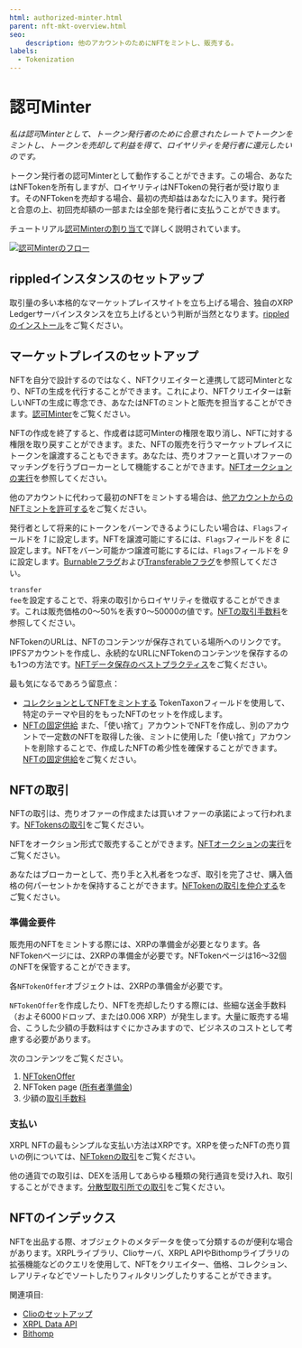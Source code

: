 ```yaml
---
html: authorized-minter.html
parent: nft-mkt-overview.html
seo:
    description: 他のアカウントのためにNFTをミントし、販売する。
labels:
  - Tokenization
---
```

# 認可Minter

_私は認可Minterとして、トークン発行者のために合意されたレートでトークンをミントし、トークンを売却して利益を得て、ロイヤリティを発行者に還元したいのです。_

トークン発行者の認可Minterとして動作することができます。この場合、あなたはNFTokenを所有しますが、ロイヤリティはNFTokenの発行者が受け取ります。そのNFTokenを売却する場合、最初の売却益はあなたに入ります。発行者と合意の上、初回売却額の一部または全部を発行者に支払うことができます。

チュートリアル[認可Minterの割り当て](../../tutorials/quickstart/assign-an-authorized-minter-using-javascript.md)で詳しく説明されています。

[![認可Minterのフロー](/img/nft-mkt-auth-minter.png "認可Minterのフロー")](/img/nft-mkt-auth-minter.png)

## rippledインスタンスのセットアップ

取引量の多い本格的なマーケットプレイスサイトを立ち上げる場合、独自のXRP Ledgerサーバインスタンスを立ち上げるという判断が当然となります。[rippledのインストール](../../infrastructure/installation/index.md)をご覧ください。

## マーケットプレイスのセットアップ

NFTを自分で設計するのではなく、NFTクリエイターと連携して認可Minterとなり、NFTの生成を代行することができます。これにより、NFTクリエイターは新しいNFTの生成に専念でき、あなたはNFTのミントと販売を担当することができます。[認可Minter](../../concepts/tokens/nfts/authorizing-another-minter.md)をご覧ください。

NFTの作成を終了すると、作成者は認可Minterの権限を取り消し、NFTに対する権限を取り戻すことができます。また、NFTの販売を行うマーケットプレイスにトークンを譲渡することもできます。あなたは、売りオファーと買いオファーのマッチングを行うブローカーとして機能することができます。[NFTオークションの実行](../../concepts/tokens/nfts/running-an-nft-auction.md)を参照してください。

他のアカウントに代わって最初のNFTをミントする場合は、[他アカウントからのNFTミントを許可する](../../tutorials/quickstart/assign-an-authorized-minter-using-javascript.md)をご覧ください。

発行者として将来的にトークンをバーンできるようにしたい場合は、`Flags`フィールドを _1_ に設定します。NFTを譲渡可能にするには、`Flags`フィールドを _8_ に設定します。NFTをバーン可能かつ譲渡可能にするには、`Flags`フィールドを _9_ に設定します。[Burnableフラグ](../../references/protocol/data-types/nftoken.md#nftoken-flags)および[Transferableフラグ](../../references/protocol/data-types/nftoken.md#nftoken-flags)を参照してください。

<code>transfer fee</code>を設定することで、将来の取引からロイヤリティを徴収することができます。これは販売価格の0～50%を表す0～50000の値です。[NFTの取引手数料](../../references/protocol/data-types/nftoken.md#transferfee)を参照してください。

NFTokenのURLは、NFTのコンテンツが保存されている場所へのリンクです。IPFSアカウントを作成し、永続的なURLにNFTokenのコンテンツを保存するのも1つの方法です。[NFTデータ保存のベストプラクティス](https://docs.ipfs.io/how-to/best-practices-for-nft-data)をご覧ください。

最も気になるであろう留意点：

* [コレクションとしてNFTをミントする](../../concepts/tokens/nfts/collections.md)
TokenTaxonフィールドを使用して、特定のテーマや目的をもったNFTのセットを作成します。
* [NFTの固定供給](../../concepts/tokens/nfts/guaranteeing-a-fixed-supply.md)
また、「使い捨て」アカウントでNFTを作成し、別のアカウントで一定数のNFTを取得した後、ミントに使用した「使い捨て」アカウントを削除することで、作成したNFTの希少性を確保することができます。[NFTの固定供給](../../concepts/tokens/nfts/guaranteeing-a-fixed-supply.md)をご覧ください。

## NFTの取引

NFTの取引は、売りオファーの作成または買いオファーの承諾によって行われます。[NFTokensの取引](../../tutorials/quickstart/transfer-nfts-using-javascript.md)をご覧ください。

NFTをオークション形式で販売することができます。[NFTオークションの実行](../../concepts/tokens/nfts/running-an-nft-auction.md)をご覧ください。

あなたはブローカーとして、売り手と入札者をつなぎ、取引を完了させ、購入価格の何パーセントかを保持することができます。[NFTokenの取引を仲介する](../../tutorials/quickstart/broker-an-nft-sale-using-javascript.md)をご覧ください。

### 準備金要件

販売用のNFTをミントする際には、XRPの準備金が必要となります。各NFTokenページには、2XRPの準備金が必要です。NFTokenページは16～32個のNFTを保管することができます。

各`NFTokenOffer`オブジェクトは、2XRPの準備金が必要です。

`NFTokenOffer`を作成したり、NFTを売却したりする際には、些細な送金手数料（およそ6000ドロップ、または0.006 XRP）が発生します。大量に販売する場合、こうした少額の手数料はすぐにかさみますので、ビジネスのコストとして考慮する必要があります。

次のコンテンツをご覧ください。

1. [NFTokenOffer](../../concepts/tokens/nfts/reserve-requirements.md#nftokenoffer-reserve)
2. NFToken page ([所有者準備金](../../concepts/tokens/nfts/reserve-requirements.md#owner-reserve))
3. 少額の[取引手数料](../../concepts/tokens/transfer-fees.md)

### 支払い

XRPL NFTの最もシンプルな支払い方法はXRPです。XRPを使ったNFTの売り買いの例については、[NFTokenの取引](../../tutorials/quickstart/transfer-nfts-using-javascript.md)をご覧ください。

他の通貨での取引は、DEXを活用してあらゆる種類の発行通貨を受け入れ、取引することができます。[分散型取引所での取引](../../tutorials/use-tokens/trade-in-the-decentralized-exchange.md#trade-in-the-decentralized-exchange)をご覧ください。

## NFTのインデックス

NFTを出品する際、オブジェクトのメタデータを使って分類するのが便利な場合があります。XRPLライブラリ、Clioサーバ、XRPL APIやBithompライブラリの拡張機能などのクエリを使用して、NFTをクリエイター、価格、コレクション、レアリティなどでソートしたりフィルタリングしたりすることができます。

関連項目:

- [Clioのセットアップ](../../infrastructure/installation/install-clio-on-ubuntu.md)
- [XRPL Data API](https://api.xrpldata.com/docs/static/index.html#/)
- [Bithomp](https://docs.bithomp.com/#nft-xls-20)

<!--
[Clio setup](../../infrastructure/installation/install-clio-on-ubuntu.md)

[https://api.xrpldata.com/docs/static/index.html#/](https://api.xrpldata.com/docs/static/index.html#/)

[https://docs.bithomp.com/#nft-xls-20](https://docs.bithomp.com/#nft-xls-20)

Sorting and filtering [No link]
    Creator - nft_info (issuer field)
    Price - nft_sell_offer->offers->amount field)
    Popularity - ?
    Newly listed
    Collection - nft_info (token taxon field)
    XRP vs $ vs IOUs
Search [No link]
Featured NFTs [No link]
Supplement Information [No link]
    Rarity
    Floor price
    History
        Number of owners
        Price History
 -->
